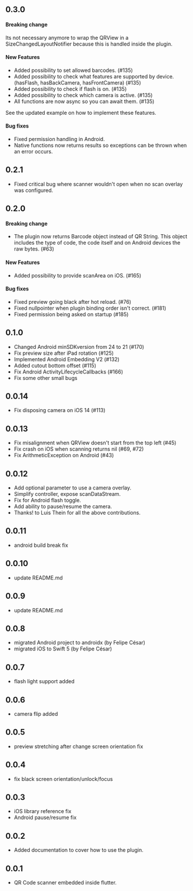 ## 0.3.0
#### Breaking change
Its not necessary anymore to wrap the QRView in a SizeChangedLayoutNotifier because this is handled inside the plugin.
#### New Features
* Added possibility to set allowed barcodes. (#135)
* Added possibility to check what features are supported by device. (hasFlash, hasBackCamera, hasFrontCamera) (#135)
* Added possibility to check if flash is on. (#135)
* Added possibility to check which camera is active. (#135)
* All functions are now async so you can await them. (#135)

See the updated example on how to implement these features.
#### Bug fixes
* Fixed permission handling in Android.
* Native functions now returns results so exceptions can be thrown when an error occurs.

## 0.2.1
* Fixed critical bug where scanner wouldn't open when no scan overlay was configured.

## 0.2.0
#### Breaking change
* The plugin now returns Barcode object instead of QR String. This object includes the type of code, the code itself and on Android devices the raw bytes. (#63)
#### New Features
* Added possibility to provide scanArea on iOS. (#165)
#### Bug fixes
* Fixed preview going black after hot reload. (#76)
* Fixed nullpointer when plugin binding order isn't correct. (#181)
* Fixed permission being asked on startup (#185)

## 0.1.0
* Changed Android minSDKversion from 24 to 21 (#170)
* Fix preview size after iPad rotation (#125)
* Implemented Android Embedding V2 (#132)
* Added cutout bottom offset (#115)
* Fix Android ActivityLifecycleCallbacks (#166)
* Fix some other small bugs

## 0.0.14
* Fix disposing camera on iOS 14 (#113)

## 0.0.13
* Fix misalignment when QRView doesn't start from the top left (#45)
* Fix crash on iOS when scanning returns nil (#69, #72)
* Fix ArithmeticException on Android (#43)

## 0.0.12
* Add optional parameter to use a camera overlay.
* Simplify controller, expose scanDataStream.
* Fix for Android flash toggle.
* Add ability to pause/resume the camera.
* Thanks! to Luis Thein for all the above contributions.

## 0.0.11
* android build break fix

## 0.0.10
* update README.md

## 0.0.9
* update README.md

## 0.0.8
* migrated Android project to androidx (by Felipe César)
* migrated iOS to Swift 5 (by Felipe César)

## 0.0.7
* flash light support added

## 0.0.6
* camera flip added

## 0.0.5
* preview stretching after change screen orientation fix

## 0.0.4
* fix black screen orientation/unlock/focus

## 0.0.3
* iOS library reference fix
* Android pause/resume fix

## 0.0.2
* Added documentation to cover how to use the plugin.

## 0.0.1
* QR Code scanner embedded inside flutter.
